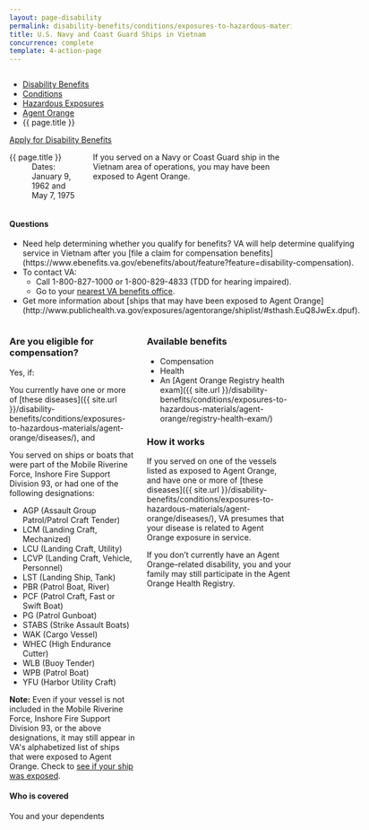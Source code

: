 ```yaml
---
layout: page-disability
permalink: disability-benefits/conditions/exposures-to-hazardous-materials/agent-orange/navy-coast-guard/index.html
title: U.S. Navy and Coast Guard Ships in Vietnam
concurrence: complete
template: 4-action-page
---
```


<div class="splash" markdown="0">
<div class="row" markdown="0">
<div class="small-12 columns" markdown="0">

<ul class="breadcrumbs" role="menubar" aria-label="Primary">
<li class="parent"><a href="{{ site.url }}/disability-benefits/">Disability Benefits</a></li>
<li class="parent"><a href="{{ site.url }}/disability-benefits/conditions/">Conditions</a></li>
<li class="parent"><a href="{{ site.url }}/disability-benefits/conditions/exposures-to-hazardous-materials/">Hazardous Exposures</a></li>
<li class="parent"><a href="{{ site.url }}/disability-benefits/conditions/exposures-to-hazardous-materials/agent-orange/">Agent Orange</a></li>
<li class="active">{{ page.title }}</li>
</ul>

</div>
</div>
</div>

<div class="main" role="main" markdown="0">

<div class="action-bar">
  <div class="row">
    <div class="small-12 columns">
      <a class="usa-button-primary" href="{{ site.url}}/disability-benefits/get/">Apply for Disability Benefits</a>
    </div>
  </div>  
</div>

<div class="section one" markdown="0">
<div class="primary" markdown="0">
<div class="row" markdown="0">
<div class="small-12 medium-8 columns" markdown="0">

<dl class="panel-list plain">
<dt>{{ page.title }}</dt>
<dd>Dates: January 9, 1962 and May 7, 1975</dd>
</dl>

<div markdown="1">

If you served on a Navy or Coast Guard ship in the Vietnam area of operations, you may have been exposed to Agent Orange.

</div>

</div>


<div class="small-12 medium-4 columns" markdown="0">
<div markdown="0">

<h4 class="highlight">Questions</h4>

<ul class="plain">

<li markdown="1">
Need help determining whether you qualify for benefits?
VA will help determine qualifying service in Vietnam after you [file a claim for compensation benefits](https://www.ebenefits.va.gov/ebenefits/about/feature?feature=disability-compensation).
</li>

<li markdown="1">
To contact VA:

- Call 1-800-827-1000 or 1-800-829-4833 (TDD for hearing impaired).
- Go to your [nearest VA benefits office](http://www.va.gov/directory/guide/division.asp?dnum=3).
</li>

<li markdown="1">
Get more information about [ships that may have been exposed to Agent Orange](http://www.publichealth.va.gov/exposures/agentorange/shiplist/#sthash.EuQ8JwEx.dpuf).
</li>
</ul>

</div>
</div>
</div>

<div class="row" markdown="0">
<div class="small-12 columns" markdown="0">

<div class="call-out" markdown="1">

### Are you eligible for compensation?

Yes, if:

You currently have one or more of [these diseases]({{ site.url }}/disability-benefits/conditions/exposures-to-hazardous-materials/agent-orange/diseases/), and

You served on ships or boats that were part of the Mobile Riverine Force, Inshore Fire Support Division 93, or had one of the following designations:

- AGP (Assault Group Patrol/Patrol Craft Tender)
- LCM (Landing Craft, Mechanized)
- LCU (Landing Craft, Utility)
- LCVP (Landing Craft, Vehicle, Personnel)
- LST (Landing Ship, Tank)
- PBR (Patrol Boat, River)
- PCF (Patrol Craft, Fast or Swift Boat)
- PG (Patrol Gunboat)
- STABS (Strike Assault Boats)
- WAK (Cargo Vessel)
- WHEC (High Endurance Cutter)
- WLB (Buoy Tender)
- WPB (Patrol Boat)
- YFU (Harbor Utility Craft)

**Note:** Even if your vessel is not included in the Mobile Riverine Force, Inshore Fire Support Division 93, or the above designations, it may still appear in VA's alphabetized list of ships that were exposed to Agent Orange. Check to [see if your ship was exposed](http://www.publichealth.va.gov/exposures/agentorange/shiplist/list.asp).

#### Who is covered

You and your dependents

</div>

<div markdown="1">

### Available benefits

- Compensation
- Health
- An [Agent Orange Registry health exam]({{ site.url }}/disability-benefits/conditions/exposures-to-hazardous-materials/agent-orange/registry-health-exam/)

### How it works

If you served on one of the vessels listed as exposed to Agent Orange, and have one or more of [these diseases]({{ site.url }}/disability-benefits/conditions/exposures-to-hazardous-materials/agent-orange/diseases/), VA presumes that your disease is related to Agent Orange exposure in service.

If you don’t currently have an Agent Orange–related disability, you and your family may still participate in the Agent Orange Health Registry.

</div>

</div>

</div>

</div>

</div>
